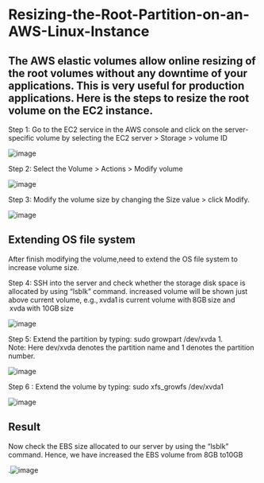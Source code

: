 # Resizing-the-Root-Partition-on-an-AWS-Linux-Instance
## The AWS elastic volumes allow online resizing of the root volumes without any downtime of your applications. This is very useful for production applications. Here is the steps to resize the root volume on the EC2 instance.

Step 1: Go to the EC2 service in the AWS console and click on the server-specific volume by selecting the EC2 server > Storage > volume ID

![image](https://github.com/Rashek-R/Resizing-the-Root-Partition-on-an-AWS-Linux-Instance/assets/134732001/8dc4423c-4d2d-4634-9bbf-9b15ee522a25)

Step 2: Select the Volume > Actions > Modify volume

![image](https://github.com/Rashek-R/Resizing-the-Root-Partition-on-an-AWS-Linux-Instance/assets/134732001/5fef3e8a-621e-4905-9fc5-d78b412c37f7)

Step 3: Modify the volume size by changing the Size value > click Modify.

![image](https://github.com/Rashek-R/Resizing-the-Root-Partition-on-an-AWS-Linux-Instance/assets/134732001/23790e1d-bc32-47d0-9405-da2a65c3a970)

## Extending OS file system

After finish modifying the volume,need to extend the OS file system to increase volume size.

Step 4: SSH into the server and check whether the storage disk space is allocated by using “lsblk” command. increased volume will be shown just above current volume, e.g., xvda1 is current volume with 8GB size and  xvda with 10GB size

![image](https://github.com/Rashek-R/Resizing-the-Root-Partition-on-an-AWS-Linux-Instance/assets/134732001/b926f0d4-9f41-4934-b9c4-d00df6080668)

Step 5: Extend the partition by typing: sudo growpart /dev/xvda 1.  
Note: Here dev/xvda denotes the partition name and 1 denotes the partition number. 

![image](https://github.com/Rashek-R/Resizing-the-Root-Partition-on-an-AWS-Linux-Instance/assets/134732001/75cfe93a-273c-40d3-bbae-1f907ddc3885)

Step 6 : Extend the volume by typing: sudo xfs_growfs /dev/xvda1 

![image](https://github.com/Rashek-R/Resizing-the-Root-Partition-on-an-AWS-Linux-Instance/assets/134732001/444524c6-644e-4296-a4da-1a604e5c1993)

## Result
Now check the EBS size allocated to our server by using the “lsblk” command.
Hence, we have increased the EBS volume from 8GB to10GB

.![image](https://github.com/Rashek-R/Resizing-the-Root-Partition-on-an-AWS-Linux-Instance/assets/134732001/5d254192-0dd4-4896-afc2-1677449c285a)
 






